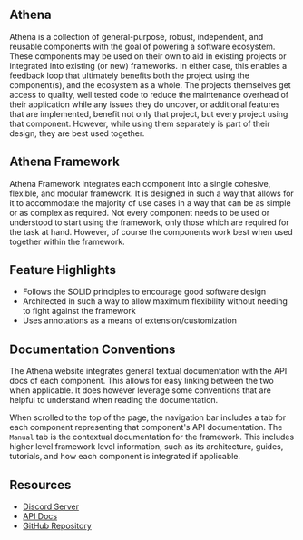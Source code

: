 ## Athena

Athena is a collection of general-purpose, robust, independent, and reusable components with the goal of powering a software ecosystem.
These components may be used on their own to aid in existing projects or integrated into existing (or new) frameworks.
In either case, this enables a feedback loop that ultimately benefits both the project using the component(s), and the ecosystem as a whole.
The projects themselves get access to quality, well tested code to reduce the maintenance overhead of their application while any issues they do uncover, or additional features that are implemented, benefit not only that project, but every project using that component.
However, while using them separately is part of their design, they are best used together.

## Athena Framework

Athena Framework integrates each component into a single cohesive, flexible, and modular framework.
It is designed in such a way that allows for it to accommodate the majority of use cases in a way that can be as simple or as complex as required.
Not every component needs to be used or understood to start using the framework,
only those which are required for the task at hand. However, of course the components work best when used together within the framework.

## Feature Highlights

* Follows the SOLID principles to encourage good software design
* Architected in such a way to allow maximum flexibility without needing to fight against the framework
* Uses annotations as a means of extension/customization

## Documentation Conventions

The Athena website integrates general textual documentation with the API docs of each component.
This allows for easy linking between the two when applicable.
It does however leverage some conventions that are helpful to understand when reading the documentation.

When scrolled to the top of the page, the navigation bar includes a tab for each component representing that component's API documentation.
The `Manual` tab is the contextual documentation for the framework.
This includes higher level framework level information, such as its architecture, guides, tutorials, and how each component is integrated if applicable.

## Resources

* [Discord Server](https://discord.gg/TmDVPb3dmr)
* [API Docs](Framework/index.md)
* [GitHub Repository](https://github.com/athena-framework/athena)
